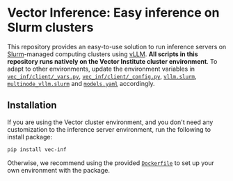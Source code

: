# Vector Inference: Easy inference on Slurm clusters

This repository provides an easy-to-use solution to run inference servers on [Slurm](https://slurm.schedmd.com/overview.html)-managed computing clusters using [vLLM](https://docs.vllm.ai/en/latest/). **All scripts in this repository runs natively on the Vector Institute cluster environment**. To adapt to other environments, update the environment variables in [`vec_inf/client/_vars.py`](https://github.com/VectorInstitute/vector-inference/blob/main/vec_inf/client/_vars.py), [`vec_inf/client/_config.py`](https://github.com/VectorInstitute/vector-inference/blob/main/vec_inf/client/_config.py), [`vllm.slurm`](https://github.com/VectorInstitute/vector-inference/blob/main/vec_inf/vllm.slurm), [`multinode_vllm.slurm`](https://github.com/VectorInstitute/vector-inference/blob/main/vec_inf/multinode_vllm.slurm) and [`models.yaml`](https://github.com/VectorInstitute/vector-inference/blob/main/vec_inf/config/models.yaml) accordingly.

## Installation

If you are using the Vector cluster environment, and you don't need any customization to the inference server environment, run the following to install package:

```bash
pip install vec-inf
```

Otherwise, we recommend using the provided [`Dockerfile`](https://github.com/VectorInstitute/vector-inference/blob/main/Dockerfile) to set up your own environment with the package.

